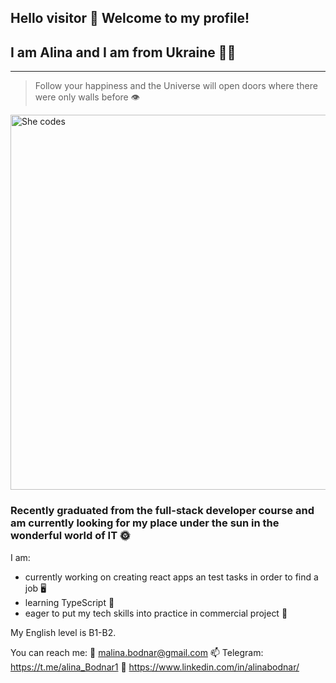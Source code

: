 ## Hello visitor 👋 Welcome to my profile!
## I am Alina and I am from Ukraine :yellow_heart::blue_heart:

---
> Follow your happiness and the Universe will open doors where there were only walls before :eye:


<picture>
 <img alt="She codes" src="https://www.gov.il/BlobFolder/generalpage/she-codes/he/populations-integration_hi-tech_pictures-she-codes.jpg" width="600">
</picture>


### Recently graduated from the full-stack developer course and am currently looking for my place under the sun in the wonderful world of IT :sun_with_face:

I am:
- currently working on creating react apps an test tasks in order to find a job :desktop_computer:
- learning TypeScript :orange_book:
- eager to put my tech skills into practice in commercial project :handshake:

My English level is B1-B2.

 You can reach me: 
:pencil: malina.bodnar@gmail.com
📫 Telegram: https://t.me/alina_Bodnar1
:round_pushpin: https://www.linkedin.com/in/alinabodnar/


